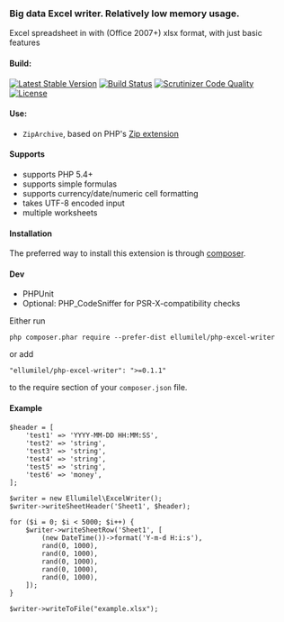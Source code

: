 ### Big data Excel writer. Relatively low memory usage.
Excel spreadsheet in with (Office 2007+) xlsx format, with just basic features

#### Build:
[![Latest Stable Version](https://poser.pugx.org/ellumilel/php-excel-writer/v/stable)](https://packagist.org/packages/ellumilel/php-excel-writer)
[![Build Status](https://travis-ci.org/ellumilel/php-excel-writer.svg?branch=master)](http://travis-ci.org/ellumilel/php-excel-writer)
[![Scrutinizer Code Quality](https://scrutinizer-ci.com/g/ellumilel/php-excel-writer/badges/quality-score.png?b=master)](https://scrutinizer-ci.com/g/ellumilel/php-excel-writer/?branch=master)
[![License](https://poser.pugx.org/ellumilel/php-excel-writer/license)](https://packagist.org/packages/ellumilel/php-excel-writer)
#### Use:
- `ZipArchive`, based on PHP's [Zip extension](http://fr.php.net/manual/en/book.zip.php)

#### Supports
* supports PHP 5.4+
* supports simple formulas
* supports currency/date/numeric cell formatting
* takes UTF-8 encoded input
* multiple worksheets

#### Installation
The preferred way to install this extension is through [composer](http://getcomposer.org/download/).

#### Dev
* PHPUnit
* Optional: PHP_CodeSniffer for PSR-X-compatibility checks

Either run

```
php composer.phar require --prefer-dist ellumilel/php-excel-writer
```

or add

```
"ellumilel/php-excel-writer": ">=0.1.1"
```

to the require section of your `composer.json` file.
#### Example
```
$header = [
    'test1' => 'YYYY-MM-DD HH:MM:SS',
    'test2' => 'string',
    'test3' => 'string',
    'test4' => 'string',
    'test5' => 'string',
    'test6' => 'money',
];

$writer = new Ellumilel\ExcelWriter();
$writer->writeSheetHeader('Sheet1', $header);

for ($i = 0; $i < 5000; $i++) {
    $writer->writeSheetRow('Sheet1', [
        (new DateTime())->format('Y-m-d H:i:s'),
        rand(0, 1000),
        rand(0, 1000),
        rand(0, 1000),
        rand(0, 1000),
        rand(0, 1000),
    ]);
}

$writer->writeToFile("example.xlsx");
```
